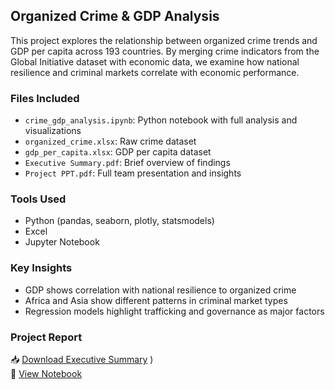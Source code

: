 ## Organized Crime & GDP Analysis

This project explores the relationship between organized crime trends and GDP per capita across 193 countries. By merging crime indicators from the Global Initiative dataset with economic data, we examine how national resilience and criminal markets correlate with economic performance.

### Files Included

- `crime_gdp_analysis.ipynb`: Python notebook with full analysis and visualizations
- `organized_crime.xlsx`: Raw crime dataset
- `gdp_per_capita.xlsx`: GDP per capita dataset
- `Executive Summary.pdf`: Brief overview of findings
- `Project PPT.pdf`: Full team presentation and insights

### Tools Used

- Python (pandas, seaborn, plotly, statsmodels)
- Excel
- Jupyter Notebook

### Key Insights

- GDP shows correlation with national resilience to organized crime
- Africa and Asia show different patterns in criminal market types
- Regression models highlight trafficking and governance as major factors

### Project Report

📥 [Download Executive Summary](Executive%20Summary.pdf)
)  
📎 [View Notebook](crime_gdp_analysis.ipynb)

